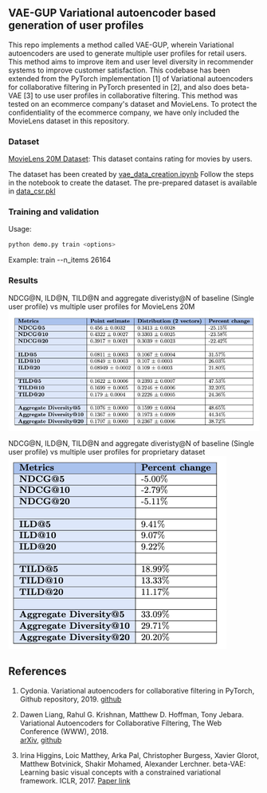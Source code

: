 ## VAE-GUP Variational autoencoder based generation of user profiles

This repo implements a method called VAE-GUP, wherein Variational autoencoders are used to 
generate multiple user profiles for retail users. This method aims to improve item and user 
level diversity in recommender systems to improve customer satisfaction. This codebase has been extended from the PyTorch implementation [1] of Variational autoencoders
for collaborative filtering in PyTorch presented in [2],
and also does beta-VAE [3] to use user profiles in collaborative filtering.
This method was tested on an ecommerce company's dataset and MovieLens. To protect the confidentiality of the ecommerce company, we have only included the MovieLens dataset in this repository.

### Dataset

[MovieLens 20M Dataset](https://grouplens.org/datasets/movielens/20m/): This dataset contains rating for movies by users.

The dataset has been created by [vae_data_creation.ipynb](vae_data_creation.ipynb)
Follow the steps in the notebook to create the dataset. The pre-prepared dataset is available in [data_csr.pkl](ml-20m%2Fdata_csr.pkl) 

### Training and validation

Usage: 

```bash
python demo.py train <options>
```

Example: train --n_items 26164

### Results
NDCG@N, ILD@N, TILD@N and aggregate diveristy@N of baseline (Single user profile) vs multiple user profiles for MovieLens 20M
![results_movielens.png](results%2Fresults_movielens.png)

NDCG@N, ILD@N, TILD@N and aggregate diveristy@N of baseline (Single user profile) vs multiple user profiles for proprietary dataset
![results_proprietary_dataset.png](results%2Fresults_proprietary_dataset.png)


## References

1. Cydonia. Variational autoencoders for collaborative filtering in PyTorch,
   Github repository, 2019.
   [github](https://github.com/cydonia999/variational-autoencoders-for-collaborative-filtering-pytorch)

2. Dawen Liang, Rahul G. Krishnan, Matthew D. Hoffman, Tony Jebara. Variational Autoencoders for Collaborative Filtering,
    The Web Conference (WWW), 2018.  
    [arXiv](https://arxiv.org/abs/1802.05814), [github](https://github.com/dawenl/vae_cf)
     
3. Irina Higgins, Loic Matthey, Arka Pal, Christopher Burgess, Xavier Glorot, Matthew Botvinick, Shakir Mohamed, Alexander Lerchner. 
    beta-VAE: Learning basic visual concepts with a constrained variational framework. ICLR, 2017.
    [Paper link](https://openreview.net/forum?id=Sy2fzU9gl)

